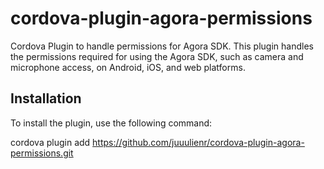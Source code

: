 # cordova-plugin-agora-permissions

Cordova Plugin to handle permissions for Agora SDK. This plugin handles the permissions required for using the Agora SDK, such as camera and microphone access, on Android, iOS, and web platforms.

## Installation

To install the plugin, use the following command:

cordova plugin add https://github.com/juuulienr/cordova-plugin-agora-permissions.git

